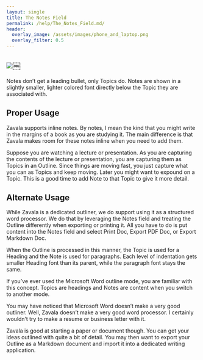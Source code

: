 ```yaml
---
layout: single
title: The Notes Field
permalink: /help/The_Notes_Field.md/
header:
  overlay_image: /assets/images/phone_and_laptop.png
  overlay_filter: 0.5
---
```




## ![](/assets/images/help/F65AD672-ED7D-4F95-8A3D-DA6F6F33E413.png)￼

Notes don’t get a leading bullet, only Topics do. Notes are shown in a slightly smaller, lighter colored font directly below the Topic they are associated with.

## Proper Usage

Zavala supports inline notes. By notes, I mean the kind that you might write in the margins of a book as you are studying it. The main difference is that Zavala makes room for these notes inline when you need to add them.

Suppose you are watching a lecture or presentation. As you are capturing the contents of the lecture or presentation, you are capturing them as Topics in an Outline. Since things are moving fast, you just capture what you can as Topics and keep moving. Later you might want to expound on a Topic. This is a good time to add Note to that Topic to give it more detail.

## Alternate Usage

While Zavala is a dedicated outliner, we do support using it as a structured word processor. We do that by leveraging the Notes field and treating the Outline differently when exporting or printing it. All you have to do is put content into the Notes field and select Print Doc, Export PDF Doc, or Export Markdown Doc.

When the Outline is processed in this manner, the Topic is used for a Heading and the Note is used for paragraphs. Each level of indentation gets smaller Heading font than its parent, while the paragraph font stays the same.

If you’ve ever used the Microsoft Word outline mode, you are familiar with this concept. Topics are headings and Notes are content when you switch to another mode.

You may have noticed that Microsoft Word doesn’t make a very good outliner. Well, Zavala doesn’t make a very good word processor. I certainly wouldn’t try to make a resume or business letter with it.

Zavala is good at starting a paper or document though. You can get your ideas outlined with quite a bit of detail. You may then want to export your Outline as a Markdown document and import it into a dedicated writing application.